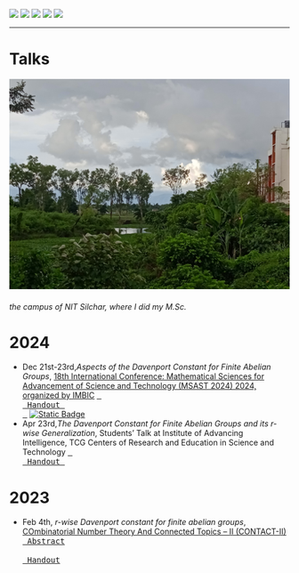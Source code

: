 [![](https://img.shields.io/badge/Home-red?style=for-the-badge)](https://anamitro.github.io/)
[![](https://img.shields.io/badge/Research-red?style=for-the-badge)](https://anamitro.github.io/research.html)
[![](https://img.shields.io/badge/Talks-yellow?style=for-the-badge)](https://anamitro.github.io/talks.html)
[![](https://img.shields.io/badge/Teaching-red?style=for-the-badge)](https://anamitro.github.io/teaching.html)
[![](https://img.shields.io/badge/Other_stuff-red?style=for-the-badge)](https://anamitro.github.io/hobbies.html)

_____

# Talks

<img src="pictures/nits.jpg" alt="drawing" width="600"/>

###### the campus of NIT Silchar, where I did my M.Sc.

# 2024

- Dec 21st-23rd,*Aspects of the Davenport Constant for Finite Abelian Groups*, [18th International Conference: Mathematical Sciences for Advancement of Science and Technology (MSAST 2024) 2024, organized by IMBIC](https://imbicorg.blogspot.com/) [<kbd> <br> Handout <br> </kbd>](files/anamitro_msast24.pdf) [![Static Badge](https://img.shields.io/badge/🕮_Proceedings_PDF-blue)](https://imbicorg.blogspot.com/p/previous-proceedings.html?m=1)
- Apr 23rd,*The Davenport Constant for Finite Abelian Groups and its r-wise Generalization*, Students’ Talk at Institute of Advancing Intelligence, TCG Centers of Research and Education in Science and Technology [<kbd> <br> Handout <br> </kbd>](https://drive.google.com/drive/folders/1lSA4Ks96U_oxGnnNwPm0B6d2ISyrXYmf?usp=drive_link)


# 2023

- Feb 4th, *r-wise Davenport constant for finite abelian groups*, [COmbinatorial Number Theory And Connected Topics – II (CONTACT-II)](https://sites.google.com/view/contact-ii/home)
[<kbd> <br> Abstract <br> </kbd>](https://drive.google.com/file/d/1OtAvMfGG2xg6Gr6-2gKDHkJ6REjTZkg2/view) [<kbd> <br> Handout <br> </kbd>](https://drive.google.com/file/d/11k1bXrPQqw_AAf8s9JweYXBvNs6qcWL3/view?pli=1)
